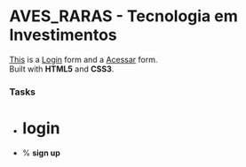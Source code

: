 # AVES_RARAS - Tecnologia em Investimentos

[This](https://mehedi61.github.io/Login-Signup-form/login.html) is a [Login](https://mehedi61.github.io/Login-Signup-form/login.html) form and a [Acessar](https://mehedi61.github.io/Login-Signup-form/signup.html) form.  
Built with **HTML5** and **CSS3**. 

### Tasks

* # **login**
* % **sign up** 
